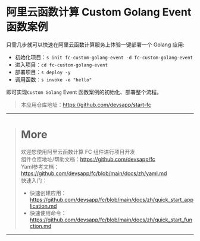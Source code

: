 # 阿里云函数计算 Custom Golang Event 函数案例

只需几步就可以快速在阿里云函数计算服务上体验一键部署一个 Golang 应用:

- 初始化项目：`s init fc-custom-golang-event -d fc-custom-golang-event`
- 进入项目：`cd fc-custom-golang-event`
- 部署项目：`s deploy -y`
- 调用函数：`s invoke -e "hello"`

即可实现`Custom Golang` Event 函数案例的初始化、部署整个流程。

> 本应用仓库地址：https://github.com/devsapp/start-fc

------------------------------------
> # More
> 欢迎您使用阿里云函数计算 FC 组件进行项目开发   
> 组件仓库地址/帮助文档：https://github.com/devsapp/fc   
> Yaml参考文档：https://github.com/devsapp/fc/blob/main/docs/zh/yaml.md   
> 快速入门：
>   - 快速创建应用：https://github.com/devsapp/fc/blob/main/docs/zh/quick_start_application.md
>   - 快速使用命令：https://github.com/devsapp/fc/blob/main/docs/zh/quick_start_function.md
------------------------------------
